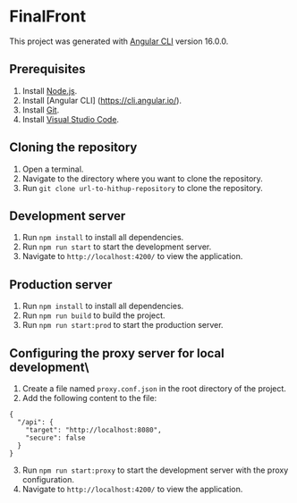 # FinalFront

This project was generated with [Angular CLI](https://github.com/angular/angular-cli) version 16.0.0.

## Prerequisites
1. Install [Node.js](https://nodejs.org/en/download/).
2. Install [Angular CLI] (https://cli.angular.io/).
3. Install [Git](https://git-scm.com/downloads).
4. Install [Visual Studio Code](https://code.visualstudio.com/download).


## Cloning the repository
1. Open a terminal.
2. Navigate to the directory where you want to clone the repository.
3. Run `git clone url-to-hithup-repository` to clone the repository.


## Development server
1. Run `npm install` to install all dependencies.
2. Run `npm run start` to start the development server.
3. Navigate to `http://localhost:4200/` to view the application.

## Production server
1. Run `npm install` to install all dependencies.
2. Run `npm run build` to build the project.
3. Run `npm run start:prod` to start the production server.

## Configuring the proxy server for local development\
1. Create a file named `proxy.conf.json` in the root directory of the project.
2. Add the following content to the file:
```
{
  "/api": {
    "target": "http://localhost:8080",
    "secure": false
  }
}
```
3. Run `npm run start:proxy` to start the development server with the proxy configuration.
4. Navigate to `http://localhost:4200/` to view the application.


